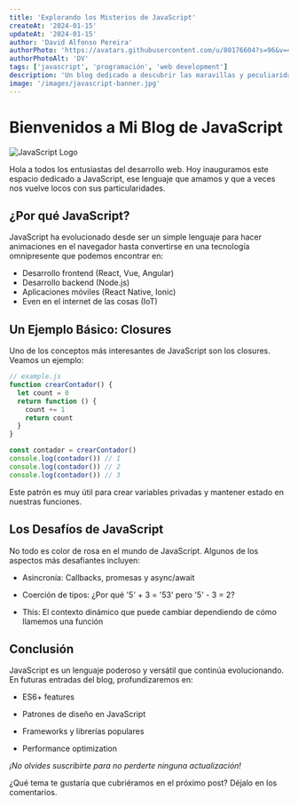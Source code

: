 ```yaml
---
title: 'Explorando los Misterios de JavaScript'
createAt: '2024-01-15'
updateAt: '2024-01-15'
author: 'David Alfonso Pereira'
authorPhoto: 'https://avatars.githubusercontent.com/u/80176604?s=96&v=4'
authorPhotoAlt: 'DV'
tags: ['javascript', 'programación', 'web development']
description: 'Un blog dedicado a descubrir las maravillas y peculiaridades de JavaScript, el lenguaje de la web.'
image: '/images/javascript-banner.jpg'
---
```


# Bienvenidos a Mi Blog de JavaScript

![JavaScript Logo](https://cdn4.vectorstock.com/i/1000x1000/26/33/javascript-concept-banner-header-vector-24192633.jpg)

Hola a todos los entusiastas del desarrollo web. Hoy inauguramos este espacio dedicado a JavaScript, ese lenguaje que amamos y que a veces nos vuelve locos con sus particularidades.

## ¿Por qué JavaScript?

JavaScript ha evolucionado desde ser un simple lenguaje para hacer animaciones en el navegador hasta convertirse en una tecnología omnipresente que podemos encontrar en:

- Desarrollo frontend (React, Vue, Angular)
- Desarrollo backend (Node.js)
- Aplicaciones móviles (React Native, Ionic)
- Even en el internet de las cosas (IoT)

## Un Ejemplo Básico: Closures

Uno de los conceptos más interesantes de JavaScript son los closures. Veamos un ejemplo:

```javascript
// example.js
function crearContador() {
  let count = 0
  return function () {
    count += 1
    return count
  }
}

const contador = crearContador()
console.log(contador()) // 1
console.log(contador()) // 2
console.log(contador()) // 3
```

Este patrón es muy útil para crear variables privadas y mantener estado en nuestras funciones.

## Los Desafíos de JavaScript

No todo es color de rosa en el mundo de JavaScript. Algunos de los aspectos más desafiantes incluyen:

- Asincronía: Callbacks, promesas y async/await

- Coerción de tipos: ¿Por qué '5' + 3 = '53' pero '5' - 3 = 2?

- This: El contexto dinámico que puede cambiar dependiendo de cómo llamemos una función

## Conclusión

JavaScript es un lenguaje poderoso y versátil que continúa evolucionando. En futuras entradas del blog, profundizaremos en:

- ES6+ features

- Patrones de diseño en JavaScript

- Frameworks y librerías populares

- Performance optimization

_¡No olvides suscribirte para no perderte ninguna actualización!_

¿Qué tema te gustaría que cubriéramos en el próximo post? Déjalo en los comentarios.
